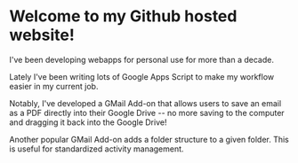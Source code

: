 # Welcome to my Github hosted website!

I've been developing webapps for personal use for more than a decade. 

Lately I've been writing lots of Google Apps Script to make my workflow easier in my current job. 

Notably, I've developed a GMail Add-on that allows users to save an email as a PDF directly into their Google Drive -- no more saving to the computer and dragging it back into the Google Drive!

Another popular GMail Add-on adds a folder structure to a given folder. This is useful for standardized activity management.

